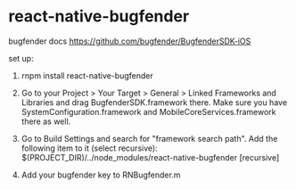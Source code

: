 # react-native-bugfender

bugfender docs https://github.com/bugfender/BugfenderSDK-iOS

set up:

1. rnpm install react-native-bugfender

2. Go to your Project > Your Target > General > Linked Frameworks and Libraries and drag BugfenderSDK.framework there. Make sure you have SystemConfiguration.framework and MobileCoreServices.framework there as well.

3. Go to Build Settings and search for "framework search path". Add the following item to it (select recursive):
$(PROJECT_DIR)/../node_modules/react-native-bugfender [recursive]

4. Add your bugfender key to RNBugfender.m
